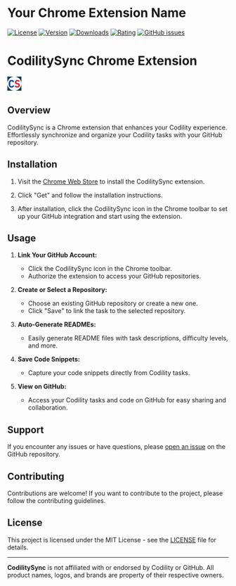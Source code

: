 # Your Chrome Extension Name

[![License](https://img.shields.io/badge/License-MIT-brightgreen.svg)](https://opensource.org/licenses/MIT)
[![Version](https://img.shields.io/chrome-web-store/v/fphhigcdafaenfgknafdhgkjdfafdooo)](https://chrome.google.com/webstore/detail/fphhigcdafaenfgknafdhgkjdfafdooo)
[![Downloads](https://img.shields.io/chrome-web-store/d/fphhigcdafaenfgknafdhgkjdfafdooo)](https://chrome.google.com/webstore/detail/fphhigcdafaenfgknafdhgkjdfafdooo)
[![Rating](https://img.shields.io/chrome-web-store/rating/fphhigcdafaenfgknafdhgkjdfafdooo)](https://chrome.google.com/webstore/detail/fphhigcdafaenfgknafdhgkjdfafdooo)
[![GitHub issues](https://img.shields.io/github/issues/carminechoi/CodilitySync/issues)](https://github.com/carminechoi/CodilitySync/issues)

# CodilitySync Chrome Extension

![CodilitySync Logo](/images/logo_32.png)

## Overview

CodilitySync is a Chrome extension that enhances your Codility experience. Effortlessly synchronize and organize your Codility tasks with your GitHub repository.

## Installation

1. Visit the [Chrome Web Store](https://chrome.google.com/webstore/fphhigcdafaenfgknafdhgkjdfafdooo) to install the CodilitySync extension.

2. Click "Get" and follow the installation instructions.

3. After installation, click the CodilitySync icon in the Chrome toolbar to set up your GitHub integration and start using the extension.

## Usage

1. **Link Your GitHub Account:**

   - Click the CodilitySync icon in the Chrome toolbar.
   - Authorize the extension to access your GitHub repositories.

2. **Create or Select a Repository:**

   - Choose an existing GitHub repository or create a new one.
   - Click "Save" to link the task to the selected repository.

3. **Auto-Generate READMEs:**

   - Easily generate README files with task descriptions, difficulty levels, and more.

4. **Save Code Snippets:**

   - Capture your code snippets directly from Codility tasks.

5. **View on GitHub:**
   - Access your Codility tasks and code on GitHub for easy sharing and collaboration.

## Support

If you encounter any issues or have questions, please [open an issue](https://github.com/carminechoi/CodilitySync/issues) on the GitHub repository.

## Contributing

Contributions are welcome! If you want to contribute to the project, please follow the contributing guidelines.

## License

This project is licensed under the MIT License - see the [LICENSE](LICENSE) file for details.

---

**CodilitySync** is not affiliated with or endorsed by Codility or GitHub. All product names, logos, and brands are property of their respective owners.
